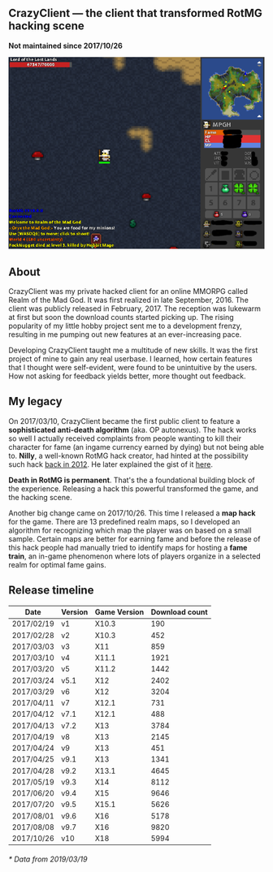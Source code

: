 ## CrazyClient — the client that transformed RotMG hacking scene

**Not maintained since 2017/10/26**

![](/crazyclient.png)  

## About

CrazyClient was my private hacked client for an online MMORPG called Realm of the Mad God. It was first realized in late September, 2016. The client was publicly released in February, 2017. The reception was lukewarm at first but soon the download counts started picking up. The rising popularity of my little hobby project sent me to a development frenzy, resulting in me pumping out new features at an ever-increasing pace.

Developing CrazyClient taught me a multitude of new skills. It was the first project of mine to gain any real userbase. I learned, how certain features that I thought were self-evident, were found to be unintuitive by the users. How not asking for feedback yields better, more thought out feedback.

## My legacy

On 2017/03/10, CrazyClient became the first public client to feature a **sophisticated anti-death algorithm** (aka. OP autonexus). The hack works so well I actually received complaints from people wanting to kill their character for fame (an ingame currency earned by dying) but not being able to. **Nilly**, a well-known RotMG hack creator, had hinted at the possibility such hack [back in 2012](https://www.mpgh.net/forum/showthread.php?t=525417&p=6863054&viewfull=1#post6863054). He later explained the gist of it [here](https://www.mpgh.net/forum/showthread.php?t=525417&p=6876848&viewfull=1#post6876848).

**Death in RotMG is permanent**. That's the a foundational building block of the experience. Releasing a hack this powerful transformed the game, and the hacking scene.

Another big change came on 2017/10/26. This time I released a **map hack** for the game. There are 13 predefined realm maps, so I developed an algorithm for recognizing which map the player was on based on a small sample. Certain maps are better for earning fame and before the release of this hack people had manually tried to identify maps for hosting a **fame train**, an in-game phenomenon where lots of players organize in a selected realm for optimal fame gains.

## Release timeline

| Date | Version | Game Version | Download count |
| - | - | - | - |
2017/02/19 | v1 | X10.3 | 190 |
2017/02/28 | v2 | X10.3 | 452 |
2017/03/03 | v3 | X11 | 859 |
2017/03/10 | v4 | X11.1 | 1921 |
2017/03/20 | v5 | X11.2 | 1442 |
2017/03/24 | v5.1 | X12 | 2402 |
2017/03/29 | v6 | X12 | 3204 |
2017/04/11 | v7 | X12.1 | 731 |
2017/04/12 | v7.1 | X12.1 | 488 |
2017/04/13 | v7.2 | X13 | 3784 |
2017/04/19 | v8 | X13 | 2145 |
2017/04/24 | v9 | X13 | 451 |
2017/04/25 | v9.1 | X13 | 1341 |
2017/04/28 | v9.2 | X13.1 | 4645 |
2017/05/19 | v9.3 | X14 | 8112 |
2017/06/20 | v9.4 | X15 | 9646 |
2017/07/20 | v9.5 | X15.1 | 5626 |
2017/08/01 | v9.6 | X16 | 5178 |
2017/08/08 | v9.7 | X16 | 9820 |
2017/10/26 | v10 | X18 | 5994 |
###### \* Data from 2019/03/19
